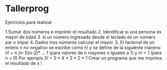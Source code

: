 # Tallerprog

Ejercicios para realizar 

1.Sumar dos números e imprimir el resultado
2. Identificar si una persona es mayor de edad
3. si un número ingresado desde el teclado es un número par o impar
4. Dados tres números calcular el mayor.
5. El factorial de un entero n no negativo se escribe como n! y se define de
la siguiente manera:
n! = n *(n-1)*(n-2)* … 1 (para valores de n mayores o iguales a 1)
y
n! = 1 (para n = 0)
Por ejemplo 5! = 5 * 4 * 3 * 2 * 1
Crear un programa que me imprima el resultado de x !
